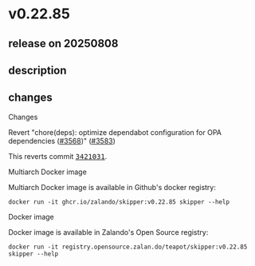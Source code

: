 # v0.22.85

## release on 20250808
## description
## changes
Changes

Revert "chore(deps): optimize dependabot configuration for OPA dependencies (<a class="issue-link js-issue-link" data-error-text="Failed to load title" data-id="3248549227" data-permission-text="Title is private" data-url="https://github.com/zalando/skipper/issues/3568" data-hovercard-type="pull_request" data-hovercard-url="/zalando/skipper/pull/3568/hovercard" href="https://github.com/zalando/skipper/pull/3568">#3568</a>)" (<a class="issue-link js-issue-link" data-error-text="Failed to load title" data-id="3303231297" data-permission-text="Title is private" data-url="https://github.com/zalando/skipper/issues/3583" data-hovercard-type="pull_request" data-hovercard-url="/zalando/skipper/pull/3583/hovercard" href="https://github.com/zalando/skipper/pull/3583">#3583</a>)

This reverts commit <a class="commit-link" data-hovercard-type="commit" data-hovercard-url="https://github.com/zalando/skipper/commit/342103181a61ff9ac82b06a6f18c534ce3829e41/hovercard" href="https://github.com/zalando/skipper/commit/342103181a61ff9ac82b06a6f18c534ce3829e41"><tt>3421031</tt></a>.

Multiarch Docker image

Multiarch Docker image is available in Github's docker registry:

    docker run -it ghcr.io/zalando/skipper:v0.22.85 skipper --help

Docker image

Docker image is available in Zalando's Open Source registry:

    docker run -it registry.opensource.zalan.do/teapot/skipper:v0.22.85 skipper --help


